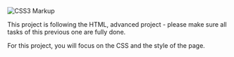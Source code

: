 ![CSS3 Markup](https://sp-ao.shortpixel.ai/client/q_lossy,ret_img,w_450/https://www.abelworld.com/wp-content/uploads/2013/11/css3-markup-450x386.jpg)

This project is following the HTML, advanced project - please make sure all tasks of this previous one are fully done.

For this project, you will focus on the CSS and the style of the page.
